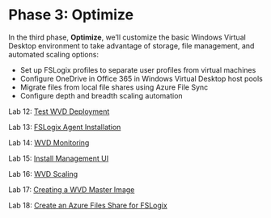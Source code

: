 # Phase 3: Optimize

In the third phase, **Optimize**, we’ll customize the basic Windows Virtual Desktop environment to take advantage of storage, file management, and automated scaling options:

- Set up FSLogix profiles to separate user profiles from virtual machines
- Configure OneDrive in Office 365 in Windows Virtual Desktop host pools
- Migrate files from local file shares using Azure File Sync
- Configure depth and breadth scaling automation

Lab 12: [Test WVD Deployment](Optimize-Lab12-Test-WVD-Deployment.md)

Lab 13: [FSLogix Agent Installation](Optimize-Lab13-FSLogix-Agent-Installation.md)

Lab 14: [WVD Monitoring](Optimize-Lab14-WVD-Monitoring.md)

Lab 15: [Install Management UI](Optimize-Lab14-Install-Management-UI.md)

Lab 16: [WVD Scaling](Optimize-Lab16-WVD-Scaling.md)

Lab 17: [Creating a WVD Master Image](Optimize-Lab17-Creating-a-WVD-Master-Image.md)

Lab 18: [Create an Azure Files Share for FSLogix](Optimize-Lab18-Create-an-Azure-Files-Share-for-FSLogix.md)
